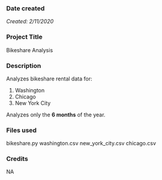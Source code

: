 ### Date created
*Created: 2/11/2020*

### Project Title
Bikeshare Analysis

### Description
Analyzes bikeshare rental data for:
1. Washington
2. Chicago
3. New York City

Analyzes only the **6 months** of the year.

### Files used
bikeshare.py
washington.csv
new_york_city.csv
chicago.csv


### Credits
NA

